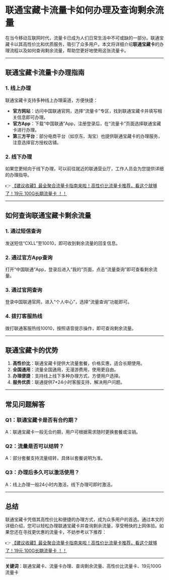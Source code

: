 # 联通宝藏卡流量卡如何办理及查询剩余流量

在当今移动互联网时代，流量卡已成为人们日常生活中不可或缺的一部分。联通宝藏卡以其高性价比和优质服务，吸引了众多用户。本文将详细介绍**联通宝藏卡**的办理流程以及如何查询剩余流量，帮助您更好地使用这张流量卡。

---

## 联通宝藏卡流量卡办理指南

### 1. 线上办理
联通宝藏卡支持多种线上办理渠道，方便快捷：
- **官方网站**：访问中国联通官网，选择“流量卡”专区，找到联通宝藏卡并填写相关信息即可办理。
- **官方App**：下载“中国联通”App，注册登录后，在“流量卡”页面选择联通宝藏卡进行办理。
- **第三方平台**：部分电商平台（如京东、淘宝）也提供联通宝藏卡的办理服务，注意选择官方授权店铺。

### 2. 线下办理
如果您更倾向于线下办理，可以前往就近的联通营业厅，工作人员会为您提供详细的办理指导。

👉 [【建议收藏】最全聚合流量卡指南来啦！高性价比流量卡推荐，看这个就够了！19元 100G长期流量卡 ！！](https://bit.ly/Liuliangka)

---

## 如何查询联通宝藏卡剩余流量

### 1. 通过短信查询
发送短信“CXLL”至10010，即可收到剩余流量的回复信息。

### 2. 通过官方App查询
打开“中国联通”App，登录后进入“我的”页面，点击“流量查询”即可查看剩余流量。

### 3. 通过官网查询
登录中国联通官网，进入“个人中心”，选择“流量查询”功能即可。

### 4. 拨打客服热线
拨打联通客服热线10010，按照语音提示操作，即可查询剩余流量。

---

## 联通宝藏卡的优势

1. **高性价比**：联通宝藏卡提供大流量套餐，价格实惠，适合长期使用。
2. **全国通用**：流量全国通用，无漫游费用，使用更自由。
3. **办理便捷**：支持线上线下多种办理方式，方便用户选择。
4. **服务优质**：联通提供7*24小时客服支持，解决用户问题。

---

## 常见问题解答

### Q1：联通宝藏卡是否有合约期？
A：联通宝藏卡一般无合约期，用户可根据需求随时更换套餐或注销。

### Q2：流量是否可以结转？
A：部分套餐支持流量结转，具体以套餐说明为准。

### Q3：办理后多久可以激活使用？
A：线上办理一般24小时内激活，线下办理可即时激活。

---

## 总结

联通宝藏卡凭借其高性价比和便捷的办理方式，成为众多用户的首选。通过本文的详细介绍，您可以轻松办理联通宝藏卡并查询剩余流量，享受畅快的上网体验。如果您还在寻找更优惠的流量卡，不妨参考以下推荐：

👉 [【建议收藏】最全聚合流量卡指南来啦！高性价比流量卡推荐，看这个就够了！19元 100G长期流量卡 ！！](https://bit.ly/Liuliangka)

---

**关键词**：联通宝藏卡、流量卡办理、查询剩余流量、高性价比流量卡、19元100G流量卡